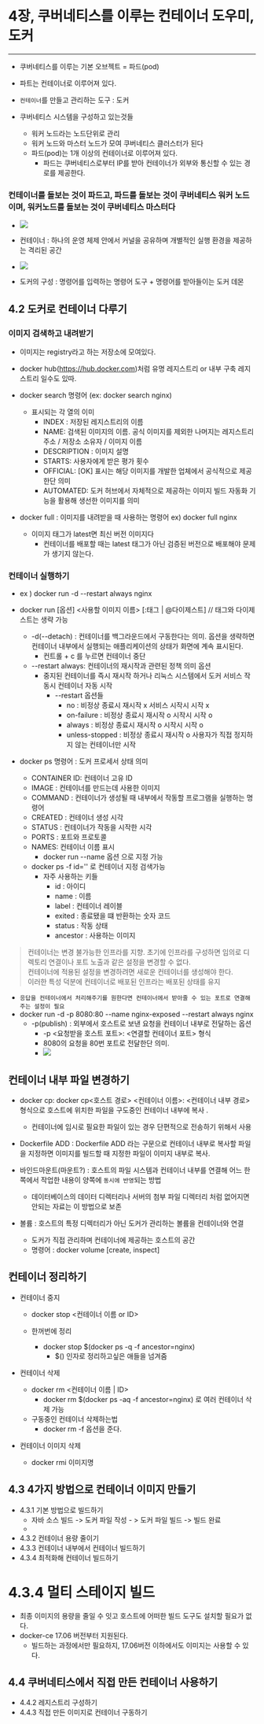 # 4장, 쿠버네티스를 이루는 컨테이너 도우미, 도커
---

* 쿠버네티스를 이루는 기본 오브젝트 = 파드(pod)
* 파트는 컨테이너로 이루어져 있다.
* `컨테이너`를 만들고 관리하는 도구 : 도커 

* 쿠버네티스 시스템을 구성하고 있는것들
  * 워커 노드라는 노드단위로 관리
  * 워커 노드와 마스터 노드가 모여 쿠버네티스 클러스터가 된다
  * 파드(pod)는 1개 이상의 컨테이너로 이루어져 있다. 
    * 파드는 쿠버네티스로부터 IP를 받아 컨테이너가 외부와 통신할 수 있는 경로를 제공한다. 

### 컨테이너를 돌보는 것이 파드고, 파드를 돌보는 것이 쿠버네티스 워커 노드이며, 워커노드를 돌보는 것이 쿠버네티스 마스터다 

* ![](images/e527dcb4.png)

* 컨테이너 : 하나의 운영 체제 안에서 커널을 공유하며 개별적인 실행 환경을 제공하는 격리된 공간

* ![](images/1d3a98bc.png)

* 도커의 구성 : 명령어를 입력하는 명령어 도구 + 명령어를 받아들이는 도커 데몬 


## 4.2 도커로 컨테이너 다루기

### 이미지 검색하고 내려받기 
* 이미지는 registry라고 하는 저장소에 모여있다.
* docker hub(https://hub.docker.com)처럼 유명 레지스트리 or 내부 구축 레지스트리 일수도 있따. 

* docker search 명령어 (ex: docker search nginx) 
  * 표시되는 각 열의 이미 
    * INDEX : 저장된 레지스트리의 이름
    * NAME: 검색된 이미지의 이름. 공식 이미지를 제외한 나머지는 레지스트리주소 / 저장소 소유자 / 이미지 이름
    * DESCRIPTION : 이미지 설명
    * STARTS: 사용자에게 받은 평가 횟수 
    * OFFICIAL: [OK] 표시는 해당 이미지를 개발한 업체에서 공식적으로 제공한단 의미 
    * AUTOMATED: 도커 허브에서 자체적으로 제공하는 이미지 빌드 자동화 기능을 활용해 생선한 이미지를 의미 

* docker full : 이미지를 내려받을 때 사용하는 명령어 ex) docker full nginx
  * 이미지 태그가 latest면 최신 버전 이미지다 
    *  컨테이너를 배포할 때는 latest 태그가 아닌 검증된 버전으로 배포해야 문제가 생기지 않는다. 

### 컨테이너 실행하기

* ex ) docker run -d --restart always nginx 
* docker run [옵션] <사용할 이미지 이름> [:태그 | @다이제스트] // 태그와 다이제스트는 생략 가능 
  * -d(--detach) : 컨테이너를 백그라운드에서 구동한다는 의미. 옵션을 생략하면 컨테이너 내부에서 실행되는 애플리케이션의 상태가 화면에 계속 표시된다. 
    * 컨트롤 + c 를 누르면 컨테이너 중단 
  * --restart always: 컨테이너의 재시작과 관련된 정책 의미 옵션 
    * 중지된 컨테이너를 즉시 재시작 하거나 리눅스 시스템에서 도커 서비스 작동시 컨테이너 자동 시작
      * --restart 옵션들
        * no : 비정상 종료시 재시작 x 서비스 시작시 시작 x
        * on-failure : 비정상 종료시 재시작 o 시작시 시작 o
        * always : 비정상 종료시 재시작 o 시작시 시작 o 
        * unless-stopped : 비정상 종료시 재시작 o 사용자가 직접 정지하지 않는 컨테이너만 시작 

* docker ps 명령어 : 도커 프로세서 상태 의미  
  * CONTAINER ID: 컨테이너 고유 ID
  * IMAGE : 컨테이너를 만드는데 사용한 이미지
  * COMMAND : 컨테이너가 생성될 때 내부에서 작동할 프로그램을 실행하는 명령어 
  * CREATED : 컨테이너 생성 시각
  * STATUS : 컨테이너가 작동을 시작한 시각 
  * PORTS : 포트와 프로토콜 
  * NAMES: 컨테이너 이름 표시
    * docker run --name 옵션 으로 지정 가능 
  * docker ps -f id='' 로 컨테이너 지정 검색가능 
    * 자주 사용하는 키들
      * id : 아이디
      * name : 이름
      * label : 컨테이너 레이블
      * exited : 종료됐을 떄 반환하는 숫자 코드
      * status : 작동 상태
      * ancestor : 사용하는 이미지 

> 컨테이너는 변경 불가능한 인프라를 지향. 초기에 인프라를 구성하면 임의로 디렉토리 연결이나 포트 노출과 같은 설정을 변경할 수 없다.  
> 컨테이너에 적용된 설정을 변경하려면 새로운 컨테이너를 생성해야 한다.   
> 이러한 특성 덕분에 컨테이너로 배포된 인프라는 배포된 상태를 유지 

* `응답을 컨테이너에서 처리해주기를 원한다면 컨테이너에서 받아줄 수 있는 포트로 연결해 주는 설정이 필요`
* docker run -d -p 8080:80 --name nginx-exposed --restart always nginx
  * -p(publish) : 외부에서 호스트로 보낸 요청을 컨테이너 내부로 전달하는 옵션  
    * -p <요청받을 호스트 포트>: <연결할 컨테이너 포트> 형식 
    * 8080의 요청을 80번 포트로 전달한단 의미. 
    * ![](images/b3883c53.png)

## 컨테이너 내부 파일 변경하기
* docker cp: docker cp<호스트 경로> <컨테이너 이름>: <컨테이너 내부 경로> 형식으로 호스트에 위치한 파일을 구도중인 컨테이너 내부에 복사 .
  * 컨테이너에 임시로 필요한 파일이 있는 경우 단편적으로 전송하기 위해서 사용 

* Dockerfile ADD : Dockerfile ADD 라는 구문으로 컨테이너 내부로 복사할 파일을 지정하면 이미지를 빌드할 때 지정한 파일이 이미지 내부로 복사. 

* 바인드마운트(마운트?) : 호스트의 파일 시스템과 컨테이너 내부를 연결해 어느 한쪽에서 작업한 내용이 양쪽에 `동시에 반영`되는 방법 
  * 데이터베이스의 데이터 디렉터리나 서버의 첨부 파일 디렉터리 처럼 없어지면 안되는 자료는 이 방법으로 보존 

* 볼륨 : 호스트의 특정 디렉터리가 아닌 도커가 관리하는 볼륨을 컨테이너와 연결
  * 도커가 직접 관리하며 컨테이너에 제공하는 호스트의 공간 
  * 명령어 : docker volume [create, inspect]

## 컨테이너 정리하기 


* 컨테이너 중지 
  * docker stop <컨테이너 이름 or ID>

  * 한꺼번에 정리
    * docker stop $(docker ps -q -f ancestor=nginx)
      * $() 인자로 정리하고싶은 애들을 넘겨줌

* 컨테이너 삭제 
  * docker rm <컨테이너 이름 | ID>
    * docker rm $(docker ps -aq -f ancestor=nginx) 로 여러 컨테이너 삭제 가능 
  * 구동중인 컨테이너 삭제하는법
    * docker rm -f 옵션을 준다. 

* 컨테이너 이미지 삭제
  * docker rmi 이미지명  

## 4.3 4가지 방법으로 컨테이너 이미지 만들기
- 4.3.1 기본 방법으로 빌드하기
  * 자바 소스 빌드 -> 도커 파일 작성 - > 도커 파일 빌드 -> 빌드 완료 
  * 
- 4.3.2 컨테이너 용량 줄이기
- 4.3.3 컨테이너 내부에서 컨테이너 빌드하기
- 4.3.4 최적화해 컨테이너 빌드하기
# 4.3.4 멀티 스테이지 빌드

* 최종 이미지의 용량을 줄일 수 잇고 호스트에 어떠한 빌드 도구도 설치할 필요가 없다.
* docker-ce 17.06 버전부터 지원된다. 
  * 빌드하는 과정에서만 필요하지, 17.06버전 이하에서도 이미지는 사용할 수 있다. 

## 4.4 쿠버네티스에서 직접 만든 컨테이너 사용하기
- 4.4.2 레지스트리 구성하기
- 4.4.3 직접 만든 이미지로 컨테이너 구동하기
